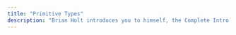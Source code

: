 ```yaml
---
title: "Primitive Types"
description: "Brian Holt introduces you to himself, the Complete Intro to React version 6, and what you can expect to learn"
---
```

